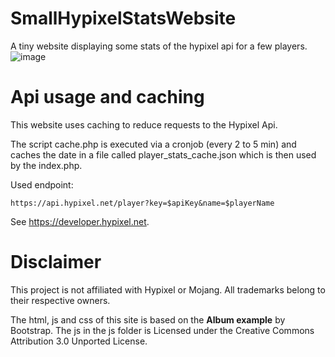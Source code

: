 # SmallHypixelStatsWebsite
A tiny website displaying some stats of the hypixel api for a few players.
![image](https://github.com/AljoshaVieth/SmallHypixelStatsWebsite/assets/12802765/7d26a379-3935-4c29-885d-3939582c5fea)

# Api usage and caching
This website uses caching to reduce requests to the Hypixel Api.

The script cache.php is executed via a cronjob (every 2 to 5 min) and caches the date in a file called player_stats_cache.json which is then used by the index.php.

Used endpoint:
```
https://api.hypixel.net/player?key=$apiKey&name=$playerName
```

See https://developer.hypixel.net.

# Disclaimer
This project is not affiliated with Hypixel or Mojang. All trademarks belong to their respective owners.

The html, js and css of this site is based on the **Album example** by Bootstrap.
The js in the js folder is Licensed under the Creative Commons Attribution 3.0 Unported License.
